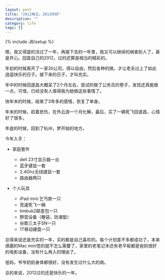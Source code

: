 ```yaml
---
layout: post
title: "2012再见，2013你好"
description: ""
category: life
tags: []
---
```

{% include JB/setup %}

嗯，我又得瑟的活过了一年，再接下去的一年里，我又可以继续的祸害别人了，甚是开心。回首自己的2012，过的还算是相当的精彩的。

年初的时候离开了一家2b公司，得以自由，然后各种的搞，才让老夫过上了如此逍遥快乐的日子。接下来的日子，才叫充实。

年中的时候回遂昌大概呆了2个月左右，尝试的做了公务员的卷子，发现还真能做一点，可惜，已经没有人值得我为她做这些事情了。

快年末的时候，结束了3年多的感情，恢复了单身。

年末的时候，趁着悲伤，在外云游一个月化解，最后，买了一辆死飞回遂昌，心情好了很多。

年底的时候，回到了杭州，梦开始的地方。

今年入手：

- 家庭套件
	- dell 23寸显示器一台
	- 蓝牙键鼠一套
	- 2.4Ghz无线键鼠一套
	- 路由器两只
	
- 个人玩具
	- iPad mini 乞丐款一只
	- 竞速死飞一辆
	- timbuk2邮差包一只
	- 野营设备（睡袋，防潮垫）
	- 谷歌三太子SN一只
	- 1T移动硬盘一只
	
总得来说还是充实的一年，买的都是自己喜欢的。每个计划差不多都成功了，本来琢磨的Mac mini觉的就不怎么需要了，家里的老笔记本还有老平板都是爸妈很好的电影设备，没有什么再入的理由了。

爸妈，爷爷奶奶身体都很好，没有发生过什么大的病。

总的来说，2012过的还是快乐的一年。
